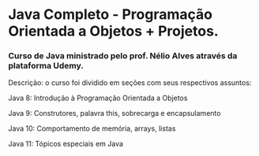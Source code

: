 # Java Completo - Programação Orientada a Objetos + Projetos.
<h3>Curso de Java ministrado pelo prof. Nélio Alves através da plataforma Udemy.</h3>

Descrição: o curso foi dividido em seções com seus respectivos assuntos:

Java 8: Introdução à Programação Orientada a Objetos

Java 9: Construtores, palavra this, sobrecarga e encapsulamento

Java 10: Comportamento de memória, arrays, listas

Java 11: Tópicos especiais em Java
